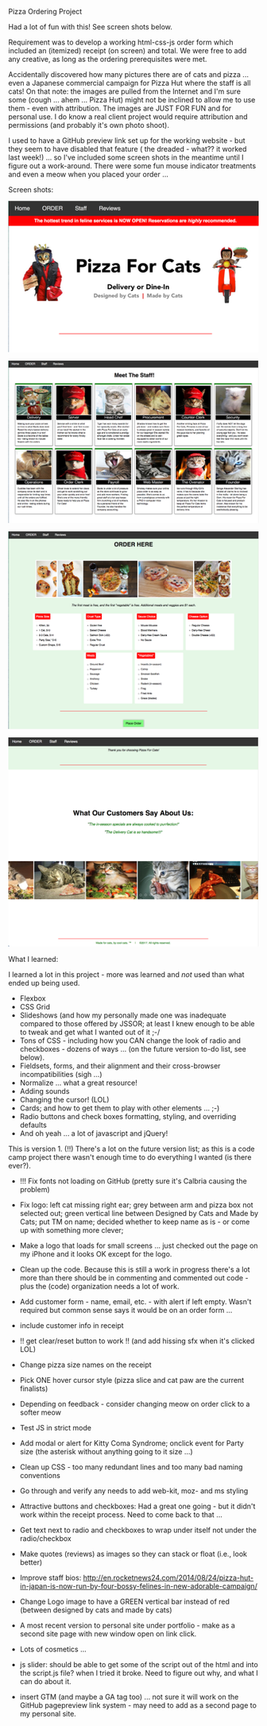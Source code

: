 Pizza Ordering Project

Had a lot of fun with this!  See screen shots below.

Requirement was to develop a working html-css-js order form which included an (itemized) receipt (on screen) and total. We were free to add any creative, as long as the ordering prerequisites were met.

Accidentally discovered how many pictures there are of cats and pizza ... even a Japanese commercial campaign for Pizza Hut where the staff is all cats!
On that note: the images are pulled from the Internet and I'm sure some (cough ... ahem ... Pizza Hut) might not be inclined to allow me to use them - even with attribution.  The images are JUST FOR FUN and for personal use.  I do know a real client project would require attribution and permissions (and probably it's own photo shoot).

I used to have a GitHub preview link set up for the working website - but they seem to have disabled that feature ( the dreaded - what?? it worked last week!) ... so I've included some screen shots in the meantime until I figure out a work-around. There were some fun mouse indicator treatments and even a meow when you placed your order ...

Screen shots:

![Alt text](img/screenshots/HomeScreen.png?raw=true "Home page")

![Alt text](img/screenshots/StaffScreen.png?raw=true "Staff page")

![Alt text](img/screenshots/OrderScreen.png?raw=true "Order page")

![Alt text](img/screenshots/CustomerScreen.png?raw=true "Customer page")







What I learned:

I learned a lot in this project - more was learned and *not* used than what ended up being used.
- Flexbox
- CSS Grid
- Slideshows (and how my personally made one was inadequate compared to those offered by JSSOR; at least I knew enough to be able to tweak and get what I wanted out of it ;-/ 
- Tons of CSS - including how you CAN change the look of radio and checkboxes - dozens of ways ... (on the future version to-do list, see below).
- Fieldsets, forms, and their alignment and their cross-browser incompatibilities (sigh ...)
- Normalize ... what a great resource!
- Adding sounds
- Changing the cursor! (LOL)
- Cards; and how to get them to play with other elements ... ;-)
- Radio buttons and check boxes formatting, styling, and overriding defaults
- And oh yeah ... a lot of javascript and jQuery!


This is version 1. (!!)
There's a lot on the future version list; as this is a code camp project there wasn't enough time to do everything I wanted (is there ever?).

- !!! Fix fonts not loading on GitHub (pretty sure it's Calbria causing the problem)

- Fix logo: left cat missing right ear; grey between arm and pizza box not selected out; green vertical line between Designed by Cats and Made by Cats; put TM on name; decided whether to keep name as is - or come up with something more clever;

- Make a logo that loads for small screens ... just checked out the page on my iPhone and it looks OK except for the logo.

- Clean up the code.  Because this is still a work in progress there's a lot more than there should be in commenting and commented out code - plus the (code) organization needs a lot of work.

- Add customer form - name, email, etc. - with alert if left empty.  Wasn't required but common sense says it would be on an order form ...

- include customer info in receipt

- !! get clear/reset button to work !!  (and add hissing sfx when it's clicked LOL)

- Change pizza size names on the receipt

- Pick ONE hover cursor style (pizza slice and cat paw are the current finalists)

- Depending on feedback - consider changing meow on order click to a softer meow

- Test JS in strict mode

- Add modal or alert for Kitty Coma Syndrome; onclick event for Party size (the asterisk without anything going to it size ...)

- Clean up CSS - too many redundant lines and too many bad naming conventions

- Go through and verify any needs to add web-kit, moz- and ms styling

- Attractive buttons and checkboxes:
Had a great one going - but it didn't work within the receipt process. Need to come back to that ...

- Get text next to radio and checkboxes to wrap under itself not under the radio/checkbox

- Make quotes (reviews) as images so they can stack or float (i.e., look better)

- Improve staff bios: http://en.rocketnews24.com/2014/08/24/pizza-hut-in-japan-is-now-run-by-four-bossy-felines-in-new-adorable-campaign/

- Change Logo image to have a GREEN vertical bar instead of red (between designed by cats and made by cats)

- A most recent version to personal site under portfolio - make as a second site page with new window open on link click.

- Lots of cosmetics ...


- js slider: should be able to get some of the script out of the html and into the script.js file?
when I tried it broke.  Need to figure out why, and what I can do about it.

- insert GTM (and maybe a GA tag too) ... not sure it will work on the GitHub pagepreview link system - may need to add as a second page to my personal site.



